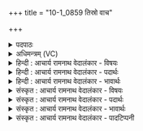 +++
title = "10-1_0859 तिस्रो वाच"

+++
<details><summary>पदपाठः</summary>

ति꣣स्रः꣢। वा꣡चः꣢꣯। ई꣣रयति। प्र꣢। व꣡ह्निः꣢꣯। ऋ꣣त꣡स्य꣢। धी꣣ति꣢म्। ब्र꣡ह्म꣢꣯णः। म꣣नीषा꣢म्। गा꣡वः꣢꣯। य꣣न्ति। गो꣡प꣢꣯तिम्। गो। प꣣तिम्। पृच्छ꣡मा꣢नाः। सो꣡म꣢꣯म्। य꣣न्ति। म꣡त꣢यः। वा꣣वशानाः꣢। ८५९।
</details>

<details><summary>अधिमन्त्रम् (VC)</summary>

- पवमानः सोमः
- पराशरः शाक्त्यः
- त्रिष्टुप्
- धैवतः
</details>

<details><summary>हिन्दी : आचार्य रामनाथ वेदालंकार - विषयः</summary>

प्रथम ऋचा पूर्वार्चिक में ५२५ क्रमाङ्क पर परमात्मा,जीवात्मा और आचार्य के विषय में व्याख्यात हो चुकी है। यहाँ महाकवि के कर्म का वर्णन किया जाता है।
</details>

<details><summary>हिन्दी : आचार्य रामनाथ वेदालंकार - पदार्थः</summary>

पदार्थान्वयभाषाः -  (वह्निः) काव्य का वाहक महाकवि (तिस्रः) गद्य, पद्य एवं उभयात्मक अथवा अभिधात्मक, लक्षणात्मक एवं व्यञ्जनात्मक, (वाचः) वाणियों को (प्र ईरयति) प्रयुक्त करता है। वह अपने काव्य में (ऋतस्य) सत्य के (धीतिम्) धारण को और (ब्रह्मणः) परमात्मा की (मनीषाम्) स्तुति को भी प्रयुक्त करता है। (गावः) वाणियाँ (गोपतिम्) उस वागीश्वर महाकवि के विषय में (पृच्छमानाः) पूछती हुई (यन्ति) जा रही हैं—कहाँ है वह महाकवि जो अपने काव्य में प्रयुक्त करके हमें कृतार्थ करेगा, मानो यह पूछती हैं। (मतयः) स्तुतियाँ भी, मानो (सोमम्) उसी रससिद्ध कवि को (वावशानाः) चाहती हुई, खोजती हुई (यन्ति) जा रही हैं ॥१॥ यहाँ उत्तरार्ध में असम्बन्ध में सम्बन्ध रूप अतिशयोक्ति अलङ्कार है ॥१॥
</details>

<details><summary>हिन्दी : आचार्य रामनाथ वेदालंकार - भावार्थः</summary>

भावार्थभाषाः -  कोई विरले ही रससिद्ध कवि अभिधा,लक्षणा,व्यञ्जनावाली गद्य,पद्य,उभय रूप वाणी को प्रयुक्त करते हुए सात्त्विक,शान्तरसमय ब्रह्मस्तोत्रों को रचकर अपनी वाणी को कृतकृत्य करते हैं ॥१॥
</details>

<details><summary>संस्कृत : आचार्य रामनाथ वेदालंकार - विषयः</summary>

तत्र प्रथमा ऋक् पूर्वार्चिके ५२५ क्रमाङ्के परमात्मनो जीवात्मन आचार्यस्य च विषये व्याख्याता। अत्र महाकविकर्म वर्ण्यते।
</details>

<details><summary>संस्कृत : आचार्य रामनाथ वेदालंकार - पदार्थः</summary>

पदार्थान्वयभाषाः -  (वह्निः) काव्यस्य वाहकः महाकविः (तिस्रः) गद्यपद्योभयात्मिकीः अभिधालक्षणाव्यञ्जनात्मिकाः वा (वाचः) गिरः (प्र ईरयति) प्रयुङ्क्ते। स स्वकाव्ये (ऋतस्य) सत्यस्य (धीतिम्) धारणम्, (ब्रह्मणः) परमात्मनः (मनीषाम्) स्तुतिं च प्र ईरयति प्रयुङ्क्ते। (गावः) वाचः (गोपतिम्) वाचस्पतिं तं महाकविं, तद्विषये इत्यर्थः (पृच्छमानाः) प्रश्नं कुर्वत्यः इव (यन्ति) गच्छति, क्वाऽऽस्ते स महाकविर्यः स्वकाव्ये प्रयुज्यास्मान् कृतार्थयिष्यति इति पृच्छन्तीवेत्यर्थः। (मतयः) स्तुतयः अपि (सोमम्) तमेव रससिद्धं कविं (वावशानाः) कामयमानाः अन्विष्यन्त्यः इव (यन्ति) गच्छन्ति ॥१॥ अत्रोत्तरार्द्धेऽसम्बन्धे सम्बन्धरूपोऽतिशयोक्तिरलङ्कारः ॥१॥
</details>

<details><summary>संस्कृत : आचार्य रामनाथ वेदालंकार - भावार्थः</summary>

भावार्थभाषाः -  केचन विरला एव रससिद्धाः कवयोऽभिधालक्षणाव्यञ्जनावतीं गद्यपद्योभयात्मिकीं वाचं प्रयुञ्जानाः सात्त्विकानि शान्तिरसमयानि ब्रह्मस्तोत्राणि विरच्य स्वां वाचं कृतकृत्यां कुर्वन्ति ॥१॥
</details>

<details><summary>संस्कृत : आचार्य रामनाथ वेदालंकार - पादटिप्पनी</summary>

टिप्पणी:   १. ऋ० ९।९७।३४,साम० ५२५।
</details>